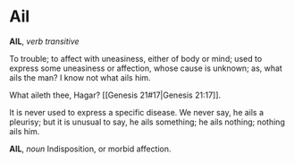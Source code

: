 # Ail

**AIL**, _verb transitive_

To trouble; to affect with uneasiness, either of body or mind; used to express some uneasiness or affection, whose cause is unknown; as, what ails the man? I know not what ails him.

What aileth thee, Hagar? [[Genesis 21#17|Genesis 21:17]].

It is never used to express a specific disease. We never say, he ails a pleurisy; but it is unusual to say, he ails something; he ails nothing; nothing ails him.

**AIL**, _noun_ Indisposition, or morbid affection.